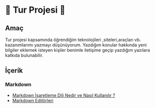 #  :bus: Tur Projesi :bus:  
## Amaç

Tur projesi kapsamında öğrendiğim teknolojileri ,siteleri,araçları vb. kazanımlarımı yazmayı düşünüyorum. Yazdığım konular hakkında yeni bilgiler eklemek isteyen kişiler benimle iletişime geçip yazdığım yazılara katkıda bulunabilir.

## İçerik

### Markdown

- [Markdown İşaretleme Dili Nedir ve  Nasıl Kullanılır ?](mynotes/markdown-nedir.md)
- [Markdown Editörleri](mynotes/markdown-editor.md)




